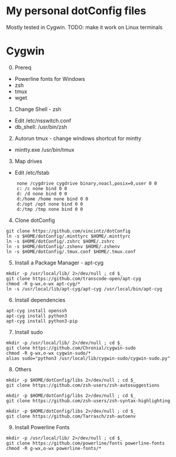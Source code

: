 # My personal dotConfig files

Mostly tested in Cygwin. TODO: make it work on Linux terminals


# Cygwin
0. Prereq
  - Powerline fonts for Windows
  - zsh
  - tmux
  - wget

1. Change Shell - zsh
  * Edit /etc/nsswitch.conf
  * db_shell: /usr/bin/zsh

2. Autorun tmux - change windows shortcut for mintty
  * mintty.exe /usr/bin/tmux

3. Map drives
* Edit /etc/fstab
```
    none /cygdrive cygdrive binary,noacl,posix=0,user 0 0
    c: /c none bind 0 0
    d: /d none bind 0 0
    d:/home /home none bind 0 0
    d:/opt /opt none bind 0 0
    d:/tmp /tmp none bind 0 0
```

4. Clone dotConfig
```
git clone https://github.com/vincintz/dotConfig
ln -s $HOME/dotConfig/.minttyrc $HOME/.minttyrc
ln -s $HOME/dotConfig/.zshrc $HOME/.zshrc
ln -s $HOME/dotConfig/.zshenv $HOME/.zshenv
ln -s $HOME/dotConfig/.tmux.conf $HOME/.tmux.conf
```

5. Install a Package Manager - apt-cyg
```
mkdir -p /usr/local/lib/ 2>/dev/null ; cd $_
git clone https://github.com/transcode-open/apt-cyg
chmod -R g-wx,o-wx apt-cyg/*
ln -s /usr/local/lib/apt-cyg/apt-cyg /usr/local/bin/apt-cyg
```

6. Install dependencies
```
apt-cyg install openssh
apt-cyg install python3
apt-cyg install python3-pip
```

7. Install sudo
```
mkdir -p /usr/local/lib/ 2>/dev/null ; cd $_
git clone https://github.com/Chronial/cygwin-sudo
chmod -R g-wx,o-wx cygwin-sudo/*
alias sudo="python3 /usr/local/lib/cygwin-sudo/cygwin-sudo.py"
```

8. Others
```
mkdir -p $HOME/dotConfig/libs 2>/dev/null ; cd $_
git clone https://github.com/zsh-users/zsh-autosuggestions
```
```
mkdir -p $HOME/dotConfig/libs 2>/dev/null ; cd $_
git clone https://github.com/zsh-users/zsh-syntax-highlighting
```
```
mkdir -p $HOME/dotConfig/libs 2>/dev/null ; cd $_
git clone https://github.com/Tarrasch/zsh-autoenv
```

9. Install Powerline Fonts
```
mkdir -p /usr/local/lib/ 2>/dev/null ; cd $_
git clone https://github.com/powerline/fonts powerline-fonts
chmod -R g-wx,o-wx powerline-fonts/*
```
